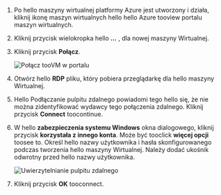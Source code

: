 1. Po hello maszyny wirtualnej platformy Azure jest utworzony i działa, kliknij ikonę maszyn wirtualnych hello hello Azure tooview portalu maszyn wirtualnych.

1. Kliknij przycisk wielokropka hello **...** , dla nowej maszyny Wirtualnej.

1. Kliknij przycisk **Połącz**.

   ![Połącz tooVM w portalu](./media/virtual-machines-sql-server-remote-desktop-connect/azure-virtual-machine-connect.png)

1. Otwórz hello **RDP** pliku, który pobiera przeglądarkę dla hello maszyny Wirtualnej.

1. Hello Podłączanie pulpitu zdalnego powiadomi tego hello się, że nie można zidentyfikować wydawcy tego połączenia zdalnego. Kliknij przycisk **Connect** toocontinue.

1. W hello **zabezpieczenia systemu Windows** okna dialogowego, kliknij przycisk **korzystała z innego konta**. Może być tooclick **więcej opcji** toosee to. Określ hello nazwy użytkownika i hasła skonfigurowanego podczas tworzenia hello maszyny Wirtualnej. Należy dodać ukośnik odwrotny przed hello nazwy użytkownika.

   ![Uwierzytelnianie pulpitu zdalnego](./media/virtual-machines-sql-server-remote-desktop-connect/remote-desktop-connect.png)

1. Kliknij przycisk **OK** tooconnect.
